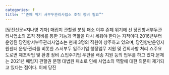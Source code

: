 ```yaml
---
categories: f
title: "“존폐 위기 서부두관리사업소 조직 정비 필요”"
---
```

[당진신문=지나영 기자] 매립지 관할권 분쟁 패소 이후 존폐 위기에 선 당진항서부두관리사업소의 조직 정비를 통한 기능과 역할을 다시 세워야 한다는 지적이다.2016년부터 운영된 당진항서부두관리사업소는 현재 3명의 직원이 상주하고 있으며, 당진항만운영지원센터 운영·관리를 비롯한 △서부두 입주기업 행정업무 지원 및 건의사항 처리 △주요 도로변 제초작업 및 환경 정비 △입주기업 우편물 배송 지원 등의 업무를 하고 있다.문제는 2021년 매립지 관할권 분쟁 대법원 패소로 인해 사업소의 역할에 대한 의문이 제기되고 있다는 점이다. 이에 당진